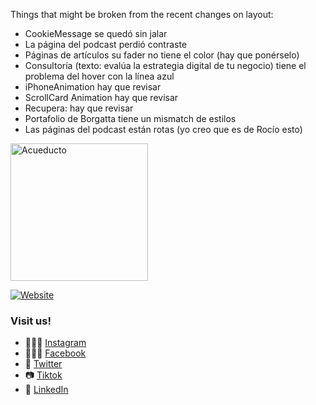 Things that might be broken from the recent changes on layout:
- CookieMessage se quedó sin jalar
- La página del podcast perdió contraste
- Páginas de artículos su fader no tiene el color (hay que ponérselo)
- Consultoría (texto: evalúa la estrategia digital de tu negocio) tiene el problema del hover con la línea azul
- iPhoneAnimation hay que revisar
- ScrollCard Animation hay que revisar
- Recupera: hay que revisar
- Portafolio de Borgatta tiene un mismatch de estilos 
- Las páginas del podcast están rotas (yo creo que es de Rocío esto)


<p align="left">
  <a href="https://acueducto.studio/" target='_blank'>
    <img alt="Acueducto" src="https://acueducto.studio/signatures/logostroke.svg" width="220">
  </a>
</p>

[![Website](https://img.shields.io/website-up-down-green-red/https/shields.io.svg?label=acueducto-website)](https://acueducto.studio)

### Visit us!

- 🤹🏻‍♂️ [Instagram](https://www.instagram.com/acueducto.studio/)
- 🙋🏻‍♀️ [Facebook](https://www.facebook.com/acueducto.studio/)
- 🦜 [Twitter](https://twitter.com/acueductostudio)
- 📷 [Tiktok](https://www.tiktok.com/@acueducto.studio)
- 🔌 [LinkedIn](https://www.linkedin.com/company/acueductostudio/)

